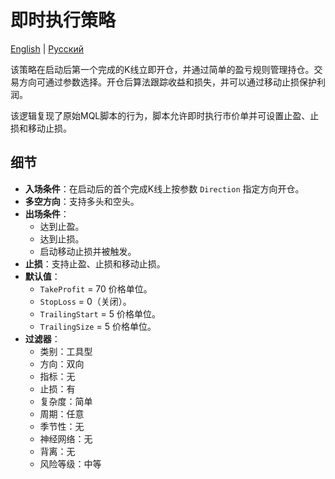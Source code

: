 # 即时执行策略
[English](README.md) | [Русский](README_ru.md)

该策略在启动后第一个完成的K线立即开仓，并通过简单的盈亏规则管理持仓。交易方向可通过参数选择。开仓后算法跟踪收益和损失，并可以通过移动止损保护利润。

该逻辑复现了原始MQL脚本的行为，脚本允许即时执行市价单并可设置止盈、止损和移动止损。

## 细节

- **入场条件**：在启动后的首个完成K线上按参数 `Direction` 指定方向开仓。
- **多空方向**：支持多头和空头。
- **出场条件**：
  - 达到止盈。
  - 达到止损。
  - 启动移动止损并被触发。
- **止损**：支持止盈、止损和移动止损。
- **默认值**：
  - `TakeProfit` = 70 价格单位。
  - `StopLoss` = 0（关闭）。
  - `TrailingStart` = 5 价格单位。
  - `TrailingSize` = 5 价格单位。
- **过滤器**：
  - 类别：工具型
  - 方向：双向
  - 指标：无
  - 止损：有
  - 复杂度：简单
  - 周期：任意
  - 季节性：无
  - 神经网络：无
  - 背离：无
  - 风险等级：中等
